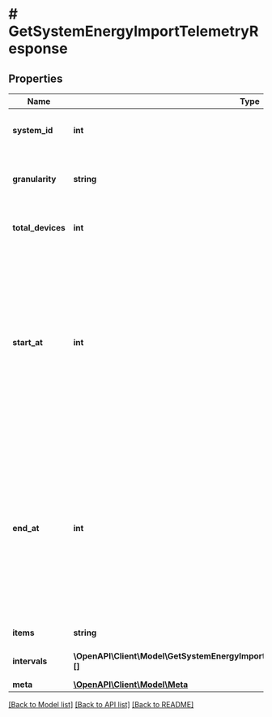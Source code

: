# # GetSystemEnergyImportTelemetryResponse

## Properties

Name | Type | Description | Notes
------------ | ------------- | ------------- | -------------
**system_id** | **int** | Unique numeric ID of the system. | [optional]
**granularity** | **string** | Granularity of the telemetry data. Default is &#39;day&#39;. | [optional]
**total_devices** | **int** | Number of consumption meters in the site. | [optional]
**start_at** | **int** | Start time of the data series. Either start_date or start_at will be present. By default start_at will appear in response. If start_date parameter is passed in the url then start_date field will appear in response. | [optional]
**end_at** | **int** | End time of the data series. Either end_date or end_at will be present. By default end_at will appear in response. If end_date parameter is passed in the url then end_date field will appear in response. | [optional]
**items** | **string** | List key &#39;intervals&#39;. | [optional]
**intervals** | **\OpenAPI\Client\Model\GetSystemEnergyImportTelemetryResponseIntervalsInnerInner[][]** | An array of telemetry objects. | [optional]
**meta** | [**\OpenAPI\Client\Model\Meta**](Meta.md) |  | [optional]

[[Back to Model list]](../../README.md#models) [[Back to API list]](../../README.md#endpoints) [[Back to README]](../../README.md)
